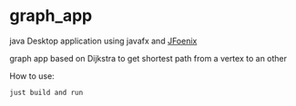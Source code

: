# graph_app

java Desktop application using javafx and [JFoenix](https://github.com/jfoenixadmin/JFoenix)

graph app based on Dijkstra to get shortest path from a vertex to an other



How to use:

``` just build and run ```
